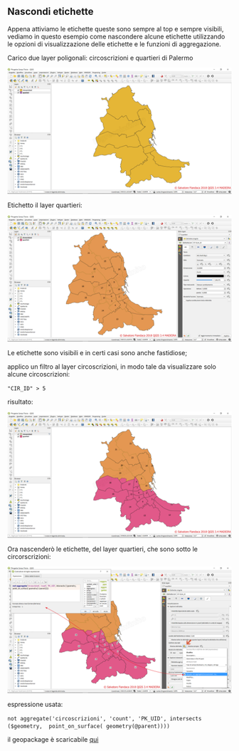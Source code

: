 ## Nascondi etichette

Appena attiviamo le etichette queste sono sempre al top e sempre visibili, vediamo in questo esempio come nascondere alcune etichette utilizzando le opzioni di visualizzazione delle etichette e le funzioni di aggregazione.

Carico due layer poligonali: circoscrizioni e quartieri di Palermo

![](/img/esempi/nascondi_etichette/nascondi_01.png)

Etichetto il layer quartieri:

![](/img/esempi/nascondi_etichette/nascondi_02.png)

Le etichette sono visibili e in certi casi sono anche fastidiose;

applico un filtro al layer circoscrizioni, in modo tale da visualizzare solo alcune circoscrizioni:

`"CIR_ID" > 5`

risultato:

![](/img/esempi/nascondi_etichette/nascondi_03.png)

Ora nascenderò le etichette, del layer quartieri, che sono sotto le circorscrizioni:

![](/img/esempi/nascondi_etichette/nascondi_04.png)

espressione usata:

`not aggregate('circoscrizioni', 'count', 'PK_UID', intersects ($geometry,  point_on_surface( geometry(@parent))))`

 il geopackage è scaricabile [qui](https://github.com/gbvitrano/HfcQGIS/blob/master/esempi/dati_esempi.zip?raw=true)
